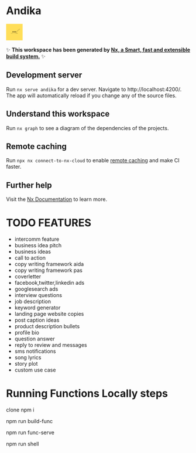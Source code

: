 # Andika

<a href="https://nx.dev" target="_blank" rel="noreferrer"><img src="./andika-logo.png" width="45"></a>

✨ **This workspace has been generated by [Nx, a Smart, fast and extensible build system.](https://nx.dev)** ✨

## Development server

Run `nx serve andika` for a dev server. Navigate to http://localhost:4200/. The app will automatically reload if you change any of the source files.

## Understand this workspace

Run `nx graph` to see a diagram of the dependencies of the projects.

## Remote caching

Run `npx nx connect-to-nx-cloud` to enable [remote caching](https://nx.app) and make CI faster.

## Further help

Visit the [Nx Documentation](https://nx.dev) to learn more.


# TODO FEATURES
- intercomm feature
- business idea pitch
- business ideas
- call to action
- copy writing framework aida
- copy writing framework pas
- coverletter
- facebook,twitter,linkedin ads
- googlesearch ads
- interview questions
- job description
- keyword generator
- landing page website copies
- post caption ideas
- product description bullets
- profile bio
- question answer
- reply to review and messages
- sms notifications
- song lyrics
- story plot
- custom use case

# Running  Functions Locally steps 

clone 
npm i 

npm run build-func

npm run func-serve

npm run shell
